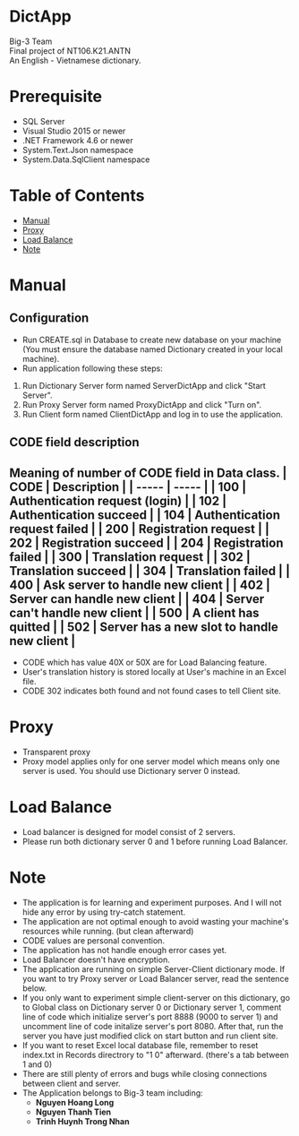 # DictApp
Big-3 Team\
Final project of NT106.K21.ANTN\
An English - Vietnamese dictionary.

# Prerequisite
- SQL Server
- Visual Studio 2015 or newer
- .NET Framework 4.6 or newer
- System.Text.Json namespace
- System.Data.SqlClient namespace

# Table of Contents
- [Manual](#manual)
- [Proxy](#proxy)
- [Load Balance](#load-balance)
- [Note](#note)

# Manual
## Configuration
- Run CREATE.sql in Database to create new database on your machine (You must ensure the database named Dictionary created in your local machine).
- Run application following these steps:
1. Run Dictionary Server form named ServerDictApp and click "Start Server".
2. Run Proxy Server form named ProxyDictApp and click "Turn on".
3. Run Client form named ClientDictApp and log in to use the application.

## CODE field description
Meaning of number of CODE field in Data class.
| CODE  | Description |
| ----- | -----       |
| 100   | Authentication request (login) |
| 102   | Authentication succeed |
| 104   | Authentication request failed  |
| 200 | Registration request |
| 202 | Registration succeed |
| 204 | Registration failed |
| 300 | Translation request |
| 302 | Translation succeed |
| 304 | Translation failed |
| 400 | Ask server to handle new client |
| 402 | Server can handle new client |
| 404 | Server can't handle new client |
| 500 | A client has quitted |
| 502 | Server has a new slot to handle new client |
----------
- CODE which has value 40X or 50X are for Load Balancing feature.
- User's translation history is stored locally at User's machine in an Excel file.
- CODE 302 indicates both found and not found cases to tell Client site.

# Proxy
- Transparent proxy
- Proxy model applies only for one server model which means only one server is used. You should use Dictionary server 0 instead.

# Load Balance
- Load balancer is designed for model consist of 2 servers.
- Please run both dictionary server 0 and 1 before running Load Balancer.

# Note
- The application is for learning and experiment purposes. And I will not hide any error by using try-catch statement.
- The application are not optimal enough to avoid wasting your machine's resources while running. (but clean afterward)
- CODE values are personal convention.
- The application has not handle enough error cases yet.
- Load Balancer doesn't have encryption.
- The application are running on simple Server-Client dictionary mode. If you want to try Proxy server or Load Balancer server, read the sentence below.
- If you only want to experiment simple client-server on this dictionary, go to Global class on Dictionary server 0 or Dictionary server 1, comment line of code which initialize server's port 8888 (9000 to server 1) and uncomment line of code initalize server's port 8080. After that, run the server you have just modified click on start button and run client site.
- If you want to reset Excel local database file, remember to reset index.txt in Records directrory to "1    0" afterward. (there's a tab between 1 and 0)
- There are still plenty of errors and bugs while closing connections between client and server.
- The Application belongs to Big-3 team including:
    - **Nguyen Hoang Long**
    - **Nguyen Thanh Tien**
    - **Trinh Huynh Trong Nhan**